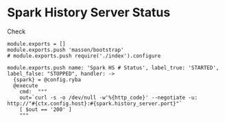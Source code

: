 
# Spark History Server Status

  Check

    module.exports = []
    module.exports.push 'masson/bootstrap'
    # module.exports.push require('./index').configure

    module.exports.push name: 'Spark HS # Status', label_true: 'STARTED', label_false: "STOPPED", handler: ->
      {spark} = @config.ryba
      @execute
        cmd:  """
        out=`curl -s -o /dev/null -w'%{http_code}' --negotiate -u: http://"#{ctx.config.host}:#{spark.history_server.port}"`
        [ $out == '200' ]
        """
